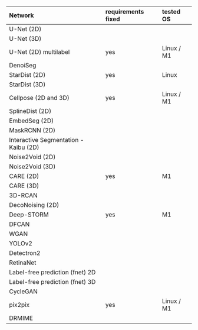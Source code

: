 | Network                               | requirements fixed   | tested OS   |
|:--------------------------------------|:---------------------|:------------|
| U-Net (2D)                            |                      |             |
| U-Net (3D)                            |                      |             |
| U-Net (2D) multilabel                 |         yes          |  Linux / M1 |
| DenoiSeg                              |                      |             |
| StarDist (2D)                         |         yes          |  Linux      |
| StarDist (3D)                         |                      |             |
| Cellpose (2D and 3D)                  |      yes             |  Linux / M1 |
| SplineDist (2D)                       |                      |             |
| EmbedSeg (2D)                         |                      |             |
| MaskRCNN (2D)                         |                      |             |
| Interactive Segmentation - Kaibu (2D) |                      |             |
| Noise2Void (2D)                       |                      |             |
| Noise2Void (3D)                       |                      |             |
| CARE (2D)                             |         yes          |     M1      |
| CARE (3D)                             |                      |             |
| 3D-RCAN                               |                      |             |
| DecoNoising (2D)                      |                      |             |
| Deep-STORM                            |      yes             |    M1       |
| DFCAN                                 |                      |             |
| WGAN                                  |                      |             |
| YOLOv2                                |                      |             |
| Detectron2                            |                      |             |
| RetinaNet                             |                      |             |
| Label-free prediction (fnet) 2D       |                      |             |
| Label-free prediction (fnet) 3D       |                      |             |
| CycleGAN                              |                      |             |
| pix2pix                               |        yes           | Linux / M1  |
| DRMIME                                |                      |             |
